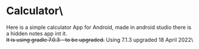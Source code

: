 # Calculator\
Here is a simple calculator App for Android, made in android studio there is a hidden notes app int it. \
~~It is using gradle 7.0.3 - to be upgraded.~~
Using 7.1.3 upgraded 18 April 2022\
